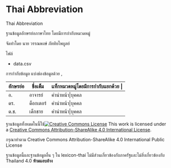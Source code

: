 # Thai Abbreviation

Thai Abbreviation

ฐานข้อมูลอักษรย่อภาษาไทย โดยมีการกำกับหมวดหมู่

จัดทำโดย นาย วรรณพงษ์  ภัททิยไพบูลย์

ไฟล์

- data.csv


การกำกับข้อมูล แบ่งช่องข้อมูลด้วย ,

| อักษรย่อ | ชื่อเต็ม  | แท็กหมวดหมู่โดยมีการกำกับแยกด้วย \| |
| -------- | --------- | ----------------------------------- |
| อ.       | อาจารย์   | คำนำหน้า\|บุคคล                     |
| ดร.      | ด็อกเตอร์ | คำนำหน้า\|บุคคล                     |
| ด.ช.     | เด็กชาย   | คำนำหน้า\|บุคคล                     |


ฐานข้อมูลทั้งหมดในนี้ใช้[![Creative Commons License](https://i.creativecommons.org/l/by-sa/4.0/88x31.png)](https://creativecommons.org/licenses/by-sa/4.0/)
This work is licensed under a [Creative Commons Attribution-ShareAlike 4.0 International License](https://creativecommons.org/licenses/by-sa/4.0/).

กรุณาทำตาม Creative Commons Attribution-ShareAlike 4.0 International Public License



ฐานข้อมูลนี้และฐานข้อมูลอื่น ๆ ใน lexicon-thai ไม่มีส่วนเกี่ยวข้องกับภาครัฐและไม่สิ่งเกี่ยวข้องกับ Thailand 4.0 **ห้ามแอบอ้าง**